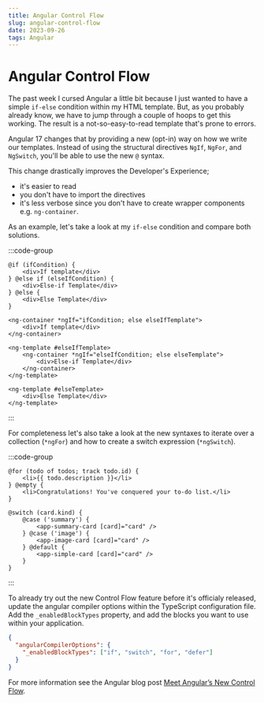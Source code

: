 ```yaml
---
title: Angular Control Flow
slug: angular-control-flow
date: 2023-09-26
tags: Angular
---
```


# Angular Control Flow

The past week I cursed Angular a little bit because I just wanted to have a simple `if-else` condition within my HTML template.
But, as you probably already know, we have to jump through a couple of hoops to get this working.
The result is a not-so-easy-to-read template that's prone to errors.

Angular 17 changes that by providing a new (opt-in) way on how we write our templates.
Instead of using the structural directives `NgIf`, `NgFor`, and `NgSwitch`, you'll be able to use the new `@` syntax.

This change drastically improves the Developer's Experience;

- it's easier to read
- you don't have to import the directives
- it's less verbose since you don't have to create wrapper components e.g. `ng-container`.

As an example, let's take a look at my `if-else` condition and compare both solutions.

:::code-group

```razor [title=If Control Flow]
@if (ifCondition) {
    <div>If template</div>
} @else if (elseIfCondition) {
    <div>Else-if Template</div>
} @else {
    <div>Else Template</div>
}
```

```razor [title=NgIf Directive]
<ng-container *ngIf="ifCondition; else elseIfTemplate">
	<div>If template</div>
</ng-container>

<ng-template #elseIfTemplate>
	<ng-container *ngIf="elseIfCondition; else elseTemplate">
		<div>Else-if Template</div>
	</ng-container>
</ng-template>

<ng-template #elseTemplate>
	<div>Else Template</div>
</ng-template>
```

:::

For completeness let's also take a look at the new syntaxes to iterate over a collection (`*ngFor`) and how to create a switch expression (`*ngSwitch`).

:::code-group

```razor [title=For Control Flow]
@for (todo of todos; track todo.id) {
    <li>{{ todo.description }}</li>
} @empty {
    <li>Congratulations! You've conquered your to-do list.</li>
}
```

```razor [title=Switch Control Flow]
@switch (card.kind) {
    @case ('summary') {
        <app-summary-card [card]="card" />
    } @case ('image') {
        <app-image-card [card]="card" />
    } @default {
        <app-simple-card [card]="card" />
    }
}
```

:::

To already try out the new Control Flow feature before it's officialy released, update the angular compiler options within the TypeScript configuration file.
Add the `_enabledBlockTypes` property, and add the blocks you want to use within your application.

```json:tsconfig.json
{
  "angularCompilerOptions": {
    "_enabledBlockTypes": ["if", "switch", "for", "defer"]
  }
}
```

For more information see the Angular blog post [Meet Angular’s New Control Flow](https://blog.angular.io/meet-angulars-new-control-flow-a02c6eee7843).
